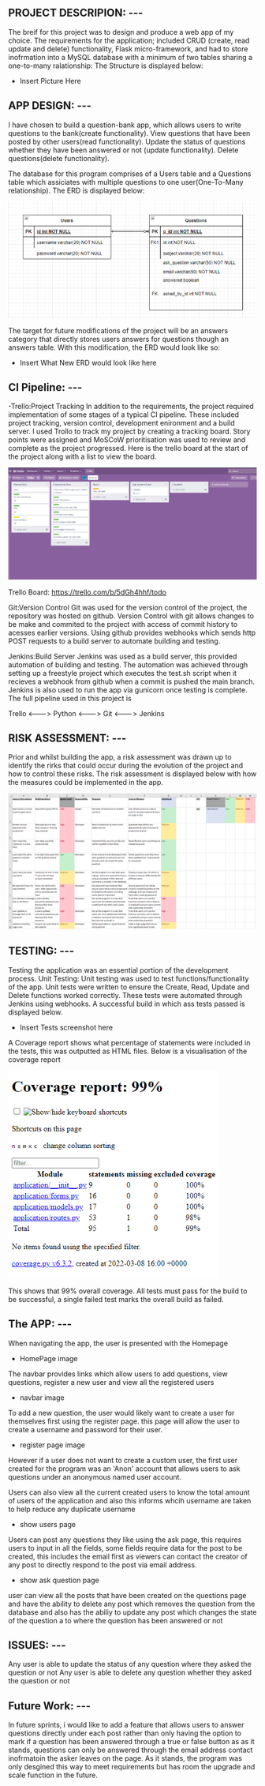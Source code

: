 ## PROJECT DESCRIPION: ---

The breif for this project was to design and produce a web app of my choice. 
The requirements for the application; included CRUD (create, read update and delete) functionality,
Flask micro-framework, and had to store inofrmation into a MySQL database with a minimum of two tables sharing a one-to-many ralationship:
The Structure is displayed below:

- Insert Picture Here

## APP DESIGN: ---

I have chosen to build a question-bank app, which allows users to write questions to the bank(create functionality).
View questions that have been posted by other users(read functionality).
Update the status of questions whether they have been answered or not (update functionality).
Delete questions(delete functionality).

The database for this program comprises of a Users table and a Questions table which assiciates with multiple questions to one user(One-To-Many relationship).
The ERD is displayed below: 

![ERD](figures/ERD.png)

The target for future modifications of the project will be an answers category that directly stores users answers for questions though an answers table.
With this modification, the ERD would look like so:

- Insert What New ERD would look like here

## CI Pipeline: ---

-Trello:Project Tracking
In addition to the requirements, the project required implementation of some stages of a typical CI pipeline. These included project tracking, version control, development enironment and a build server. I used Trollo to track my project by creating a tracking board. Story points were assigned and MoSCoW prioritisation was used to review and complete as the project progressed. Here is the trello board at the start of the project along with a list to view the board. 

![TrelloBoard](figures/TrelloBoard.png)

Trello Board:  https://trello.com/b/5dGh4hhf/todo

Git:Version Control
Git was used for the version control of the project, the repository was hosted on github. 
Version Control with git allows changes to be make and commited to the project with access of commit history to acesses earlier versions. Using github provides webhooks which sends http POST requests to a build server to automate building and testing.

Jenkins:Build Server
Jenkins was used as a build server, this provided automation of building and testing. The automation was achieved through setting up a freestyle project which executes the test.sh script when it recieves a webhook from github when a commit is pushed the main branch. Jenkins is also used to run the app via gunicorn once testing is complete. 
The full pipeline used in this project is

 Trello <---> Python <---> Git <---> Jenkins 

## RISK ASSESSMENT: ---

Prior and whilst building the app, a risk assessment was drawn up to identify the rirks that could occur during the evolution of the project and how to control these risks.
The risk assessment is displayed below with how the measures could be implemented in the app. 

![Risk Assessment](figures/RiskAssessment.png)

## TESTING: ---

Testing the application was an essential portion of the development process. 
Unit Testing:
Unit testing was used to test functions/functionality of the app. Unit tests were written to ensure the Create, Read, Update and Delete functions worked correctly.
These tests were automated through Jenkins using webhooks. A successful build in which ass tests passed is displayed below.

- Insert Tests screenshot here

A Coverage report shows what percentage of statements were included in the tests, this was outputted as HTML files.
Below is a visualisation of the coverage report

![CoverageReport](figures/CoverageReport.png)

This shows that 99% overall coverage. All tests must pass for the build to be successful, a single failed test marks the overall build as failed.

## The APP: ---

When navigating the app, the user is presented with the Homepage

- HomePage image

The navbar provides links which allow users to add questions, view questions, register a new user and view all the registered users

- navbar image

To add a new question, the user would likely want to create a user for themselves first using the register page.
this page will allow the user to create a username and password for their user.

- register page image

However if a user does not want to create a custom user, the first user created for the program was an 'Anon' account that allows users to ask questions under an anonymous named user account.

Users can also view all the current created users to know the total amount of users of the application and also this informs whcih username are taken to help reduce any duplicate username

- show users page

Users can post any questions they like using the ask page, this requires users to input in all the fields, some fields require data for the post to be created, this includes the email first as viewers can contact the creator of any post to directly respond to the post via email address. 

- show ask question page

user can view all the posts that have been created on the questions page and have the ability to delete any post which removes the question from the database and also has the abiliy to update any post which changes the state of the question a to where the question has been answered or not

## ISSUES: ---

Any user is able to update the status of any question where they asked the question or not
Any user is able to delete  any question whether they asked the question or not

## Future Work: ---

In future sprints, i would like to add a feature that allows users to answer questions directly under each post rather than only having the option to mark if a question has been answered through a true or false button as as it stands, questions can only be answered through the email address contact inofrmatoin the asker leaves on the page. As it stands, the program was only desgined this way to meet requirements but has room the upgrade and scale function in the future. 